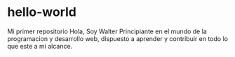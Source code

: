 # hello-world
Mi primer repositorio
Hola, Soy Walter Principiante en el mundo de la programacion y desarrollo web, dispuesto a aprender y contribuir en todo lo que este a mi alcance.  
